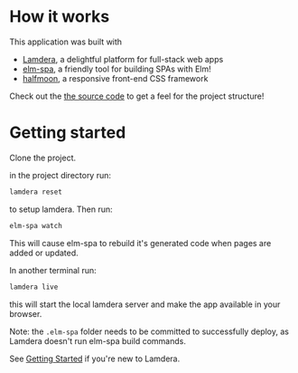 # How it works

This application was built with

- [Lamdera](https://lamdera.com), a delightful platform for full-stack web apps
- [elm-spa](https://elm-spa.dev), a friendly tool for building SPAs with Elm!
- [halfmoon](https://www.gethalfmoon.com), a responsive front-end CSS framework

Check out the [the source code](./src) to get a feel for the project structure!

# Getting started

Clone the project.

in the project directory run:

```sh
lamdera reset
```

to setup lamdera. Then run:

```sh
elm-spa watch
```

This will cause elm-spa to rebuild it's generated code when pages are added or
updated.

In another terminal run:

```sh
lamdera live
```

this will start the local lamdera server and make the app available in your
browser.

Note: the `.elm-spa` folder needs to be committed to successfully deploy, as
Lamdera doesn't run elm-spa build commands.

See [Getting Started](https://lamdera.com/start) if you're new to Lamdera.
